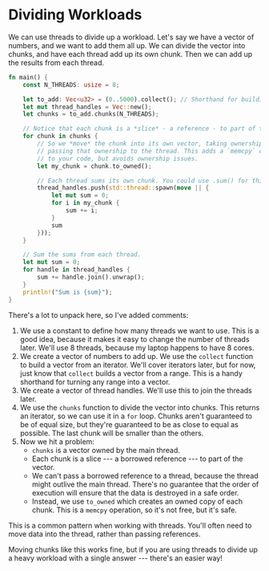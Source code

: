 # Dividing Workloads

We can use threads to divide up a workload. Let's say we have a vector of numbers, and we want to add them all up. We can divide the vector into chunks, and have each thread add up its own chunk. Then we can add up the results from each thread.

```rust
fn main() {
    const N_THREADS: usize = 8;

    let to_add: Vec<u32> = (0..5000).collect(); // Shorthand for building a vector [0,1,2 .. 4999]
    let mut thread_handles = Vec::new();
    let chunks = to_add.chunks(N_THREADS);

    // Notice that each chunk is a *slice* - a reference - to part of the array.    
    for chunk in chunks {
        // So we *move* the chunk into its own vector, taking ownership and
        // passing that ownership to the thread. This adds a `memcpy` call
        // to your code, but avoids ownership issues.
        let my_chunk = chunk.to_owned();

        // Each thread sums its own chunk. You could use .sum() for this!
        thread_handles.push(std::thread::spawn(move || {
            let mut sum = 0;
            for i in my_chunk {
                sum += i;
            }
            sum
        }));
    }

    // Sum the sums from each thread.
    let mut sum = 0;
    for handle in thread_handles {
        sum += handle.join().unwrap();
    }
    println!("Sum is {sum}");
}
```

There's a lot to unpack here, so I've added comments:

1. We use a constant to define how many threads we want to use. This is a good idea, because it makes it easy to change the number of threads later. We'll use 8 threads, because my laptop happens to have 8 cores.
2. We create a vector of numbers to add up. We use the `collect` function to build a vector from an iterator. We'll cover iterators later, but for now, just know that `collect` builds a vector from a range. This is a handy shorthand for turning any range into a vector.
3. We create a vector of thread handles. We'll use this to join the threads later.
4. We use the `chunks` function to divide the vector into chunks. This returns an iterator, so we can use it in a `for` loop. Chunks aren't guaranteed to be of equal size, but they're guaranteed to be as close to equal as possible. The last chunk will be smaller than the others.
5. Now we hit a problem:
    * `chunks` is a vector owned by the main thread.
    * Each chunk is a slice --- a borrowed reference --- to part of the vector.
    * We can't pass a borrowed reference to a thread, because the thread might outlive the main thread. There's no guarantee that the order of execution will ensure that the data is destroyed in a safe order.
    * Instead, we use `to_owned` which creates an owned copy of each chunk. This is a `memcpy` operation, so it's not free, but it's safe.

This is a common pattern when working with threads. You'll often need to move data into the thread, rather than passing references.

Moving chunks like this works fine, but if you are using threads to divide up a heavy workload with a single answer --- there's an easier way!